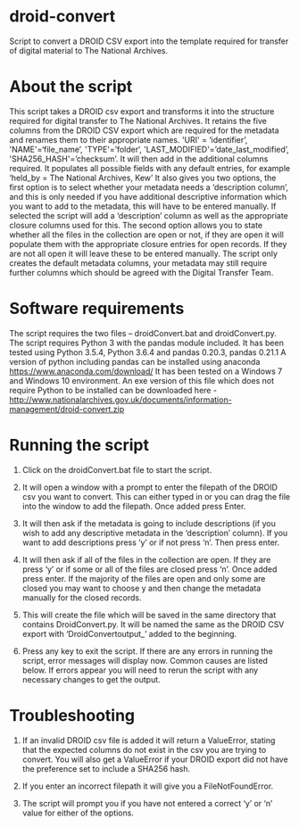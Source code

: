 # droid-convert
Script to convert a DROID CSV export into the template required for transfer of digital material to The National Archives.
# About the script
This script takes a DROID csv export and transforms it into the structure required for digital transfer to The National Archives. 
It retains the five columns from the DROID CSV export which are required for the metadata and renames them to their appropriate names. 'URI' = ‘identifier’,  'NAME'=‘file_name’, 'TYPE'=’folder‘, 'LAST_MODIFIED'=’date_last_modified’, 'SHA256_HASH'=’checksum’.
It will then add in the additional columns required. It populates all possible fields with any default entries, for example ‘held_by = The National Archives, Kew’
It also gives you two options, the first option is to select whether your metadata needs a ‘description column’, and this is only needed if you have additional descriptive information which you want to add to the metadata, this will have to be entered manually. If selected the script will add a ‘description’ column as well as the appropriate closure columns used for this. 
The second option allows you to state whether all the files in the collection are open or not, if they are open it will populate them with the appropriate closure entries for open records. If they are not all open it will leave these to be entered manually.
The script only creates the default metadata columns, your metadata may still require further columns which should be agreed with the Digital Transfer Team.
# Software requirements
The script requires the two files – droidConvert.bat and droidConvert.py.
The script requires Python 3 with the pandas module included. It has been tested using Python 3.5.4, Python 3.6.4 and pandas 0.20.3, pandas 0.21.1
A version of python including pandas can be installed using anaconda https://www.anaconda.com/download/
It has been tested on a Windows 7 and Windows 10 environment.
An exe version of this file which does not require Python to be installed can be downloaded here - http://www.nationalarchives.gov.uk/documents/information-management/droid-convert.zip
# Running the script
1.	Click on the droidConvert.bat file to start the script.

2.	It will open a window with a prompt to enter the filepath of the DROID csv you want to convert. This can either typed in or you can drag the file into the window to add the filepath. Once added press Enter. 

3.	It will then ask if the metadata is going to include descriptions (if you wish to add any descriptive metadata in the ‘description’ column). If you want to add descriptions press ‘y’ or if not press ‘n’. Then press enter.

4.	It will then ask if all of the files in the collection are open. If they are press ‘y’ or if some or all of the files are closed press ‘n’. Once added press enter. If the majority of the files are open and only some are closed you may want to choose y and then change the metadata manually for the closed records.

5.	This will create the file which will be saved in the same directory that contains DroidConvert.py. It will be named the same as the DROID CSV export with ‘DroidConvertoutput_’ added to the beginning. 
 

6.	Press any key to exit the script. If there are any errors in running the script, error messages will display now. Common causes are listed below. If errors appear you will need to rerun the script with any necessary changes to get the output.
# Troubleshooting
1.	If an invalid DROID csv file is added it will return a ValueError, stating that the expected columns do not exist in the csv you are trying to convert. You will also get a ValueError if your DROID export did not have the preference set to include a SHA256 hash.  

2.	If you enter an incorrect filepath it will give you a FileNotFoundError.  

3.	The script will prompt you if you have not entered a correct ‘y’ or ‘n’ value for either of the options.  











